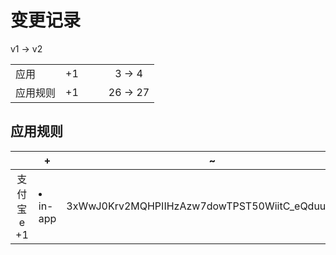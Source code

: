 # 变更记录

v1 -> v2

||||||
|-|:-:|:-:|:-:|:-:|
|应用|+1|||3 -> 4|
|应用规则|+1|||26 -> 27|

## 应用规则

||+|~|-|
|:-:|-|-|-|
|支付宝e<br>+1|<li>in-app|3xWwJ0Krv2MQHPIIHzAzw7dowTPST50WiitC_eQduus=.png|||
